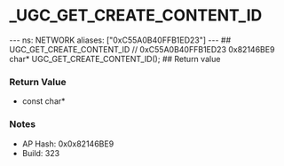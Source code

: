 # _UGC_GET_CREATE_CONTENT_ID

--- ns: NETWORK aliases: ["0xC55A0B40FFB1ED23"] --- ## UGC_GET_CREATE_CONTENT_ID  // 0xC55A0B40FFB1ED23 0x82146BE9 char* UGC_GET_CREATE_CONTENT_ID();  ## Return value

### Return Value
* const char*

### Notes
* AP Hash: 0x0x82146BE9
* Build: 323

